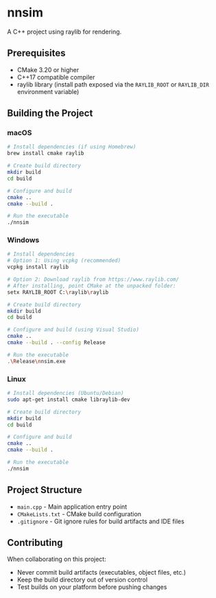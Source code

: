 # nnsim

A C++ project using raylib for rendering.

## Prerequisites

- CMake 3.20 or higher
- C++17 compatible compiler
- raylib library (install path exposed via the `RAYLIB_ROOT` or `RAYLIB_DIR` environment variable)

## Building the Project

### macOS

```bash
# Install dependencies (if using Homebrew)
brew install cmake raylib

# Create build directory
mkdir build
cd build

# Configure and build
cmake ..
cmake --build .

# Run the executable
./nnsim
```

### Windows

```bash
# Install dependencies
# Option 1: Using vcpkg (recommended)
vcpkg install raylib

# Option 2: Download raylib from https://www.raylib.com/
# After installing, point CMake at the unpacked folder:
setx RAYLIB_ROOT C:\raylib\raylib

# Create build directory
mkdir build
cd build

# Configure and build (using Visual Studio)
cmake ..
cmake --build . --config Release

# Run the executable
.\Release\nnsim.exe
```

### Linux

```bash
# Install dependencies (Ubuntu/Debian)
sudo apt-get install cmake libraylib-dev

# Create build directory
mkdir build
cd build

# Configure and build
cmake ..
cmake --build .

# Run the executable
./nnsim
```

## Project Structure

- `main.cpp` - Main application entry point
- `CMakeLists.txt` - CMake build configuration
- `.gitignore` - Git ignore rules for build artifacts and IDE files

## Contributing

When collaborating on this project:
- Never commit build artifacts (executables, object files, etc.)
- Keep the build directory out of version control
- Test builds on your platform before pushing changes
